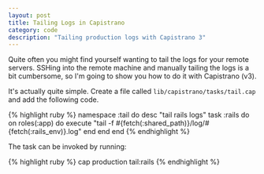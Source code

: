 ```yaml
---
layout: post
title: Tailing Logs in Capistrano
category: code
description: "Tailing production logs with Capistrano 3"
---
```


Quite often you might find yourself wanting to tail the logs for your remote
servers. SSHing into the remote machine and manually tailing the logs is a bit
cumbersome, so I'm going to show you how to do it with Capistrano (v3).

It's actually quite simple. Create a file called `lib/capistrano/tasks/tail.cap`
and add the following code.

{% highlight ruby %}
namespace :tail do
  desc "tail rails logs" 
  task :rails do
    on roles(:app) do
      execute "tail -f #{fetch(:shared_path)}/log/#{fetch(:rails_env)}.log"
    end
  end
end
{% endhighlight %}

The task can be invoked by running:

{% highlight ruby %}
cap production tail:rails
{% endhighlight %}
